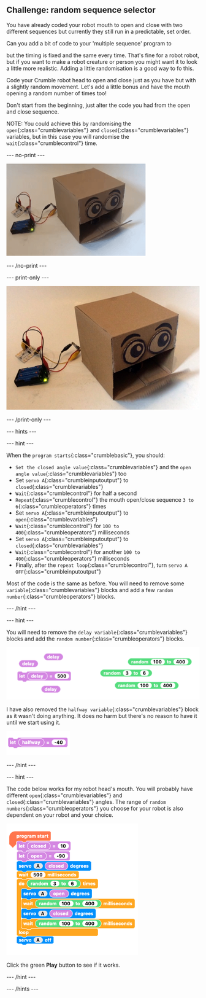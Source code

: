 ## Challenge: random sequence selector




You have already coded your robot mouth to open and close with two different sequences but currently they still run in a predictable, set order.

Can you add a bit of code to your 'multiple sequence' program to 




but the timing is fixed and the same every time. That's fine for a robot robot, but if you want to make a robot creature or person you might want it to look a little more realistic. Adding a little randomisation is a good way to fo this.

Code your Crumble robot head to open and close just as you have but with a slightly random movement. Let's add a little bonus and have the mouth opening a random number of times too!

Don't start from the beginning, just alter the code you had from the open and close sequence.

NOTE: You could achieve this by randomising the `open`{:class="crumblevariables"} and `closed`{:class="crumblevariables"} variables, but in this case you will randomise the `wait`{:class="crumblecontrol"} time.

--- no-print ---

![Randomised sequence challenge](images/randomSequence_completedTask.gif)

--- /no-print ---

--- print-only ---

![Randomised sequence challenge](images/randomSequence_completedTask.png)

--- /print-only ---

--- hints ---

--- hint ---

When the `program starts`{:class="crumblebasic"}, you should:
+ `Set the closed angle value`{:class="crumblevariables"} and the `open angle value`{:class="crumblevariables"} too
+ Set `servo A`{:class="crumbleinputoutput"} to `closed`{:class="crumblevariables"}
+ `Wait`{:class="crumblecontrol"} for half a second
+ `Repeat`{:class="crumblecontrol"} the mouth open/close sequence `3 to 6`{:class="crumbleoperators"} times
+ Set `servo A`{:class="crumbleinputoutput"} to `open`{:class="crumblevariables"}
+ `Wait`{:class="crumblecontrol"} for `100 to 400`{:class="crumbleoperators"} milliseconds
+ Set `servo A`{:class="crumbleinputoutput"} to `closed`{:class="crumblevariables"}
+ `Wait`{:class="crumblecontrol"} for another `100 to 400`{:class="crumbleoperators"} milliseconds
+ Finally, after the `repeat loop`{:class="crumblecontrol"}, turn `servo A OFF`{:class="crumbleinputoutput"}

Most of the code is the same as before. You will need to remove some `variable`{:class="crumblevariables"} blocks and add a few `random number`{:class="crumbleoperators"} blocks.

--- /hint ---

--- hint ---

You will need to remove the `delay variable`{:class="crumblevariables"} blocks and add the `random number`{:class="crumbleoperators"} blocks.

![Random sequence challenge code parsons problem](images/randomSequence_parsons.png)

I have also removed the `halfway variable`{:class="crumblevariables"} block as it wasn't doing anything. It does no harm but there's no reason to have it until we start using it.

![Remove unused code](images/randomSequence_unusedCode.png)

--- /hint ---

--- hint ---

The code below works for my robot head's mouth. You will probably have different `open`{:class="crumblevariables"} and `closed`{:class="crumblevariables"} angles. The range of `random numbers`{:class="crumbleoperators"} you choose for your robot is also dependent on your robot and your choice.

![Random sequence challenge code solution](images/randomSequence_solution.png)

Click the green **Play** button to see if it works.

--- /hint ---

--- /hints ---
